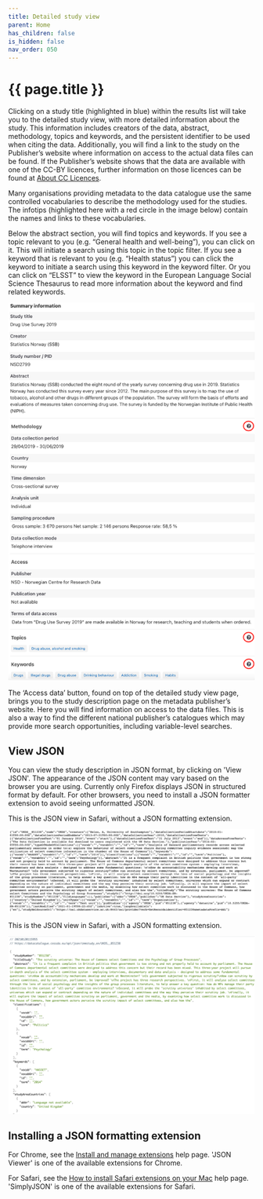```yaml
---
title: Detailed study view
parent: Home
has_children: false
is_hidden: false
nav_order: 050
---
```


# {{ page.title }}

Clicking on a study title (highlighted in blue) within the results list will take you to the detailed study view,
with more detailed information about the study.
This information includes creators of the data, abstract, methodology, topics and keywords,
and the persistent identifier to be used when citing the data.
Additionally, you will find a link to the study on the Publisher’s website where information on access to
the actual data files can be found.
If the Publisher’s website shows that the data are available with one of the CC-BY licences,
further information on those licences can be found at
[About CC Licences](https://creativecommons.org/about/cclicenses/).

Many organisations providing metadata to the data catalogue use the
same controlled vocabularies to describe the methodology used for the studies.
The infotips (highlighted here with a red circle in the image below)
contain the names and links to these vocabularies.

Below the abstract section, you will find topics and keywords.
If you see a topic relevant to you (e.g. “General health and well-being”), you can click on it.
This will initiate a search using this topic in the topic filter.
If you see a keyword that is relevant to you (e.g. “Health status”) you can click the keyword to initiate a search using this keyword
in the keyword filter. Or you can click on “ELSST” to view the keyword in the European Language Social Science Thesaurus to read more
information about the keyword and find related keywords.

![Detailed study view](images/detailed-study-view.png "Detailed study view")

The ‘Access data’ button, found on top of the detailed study view page, brings you to the study description page on
the metadata publisher’s website.
Here you will find information on access to the data files.
This is also a way to find the different national publisher’s catalogues which may provide more search opportunities,
including variable-level searches.

## View JSON

You can view the study description in JSON format, by clicking on 'View JSON'.
The appearance of the JSON content may vary based on the browser you are using.
Currently only Firefox displays JSON in structured format by default.
For other browsers, you need to install a JSON formatter extension to avoid seeing unformatted JSON.

This is the JSON view in Safari, without a JSON formatting extension.

![Raw JSON view](images/raw-json.png "Raw JSON view")

This is the JSON view in Safari, with a JSON formatting extension.

![Formatted JSON view](images/pretty-json.png "Formatted JSON view")

## Installing a JSON formatting extension

For Chrome, see the [Install and manage extensions](https://support.google.com/chrome_webstore/answer/2664769?hl=en)
help page. 'JSON Viewer' is one of the available extensions for Chrome.

For Safari, see the [How to install Safari extensions on your Mac](https://support.apple.com/en-us/HT203051)
help page. 'SimplyJSON' is one of the available extensions for Safari.
